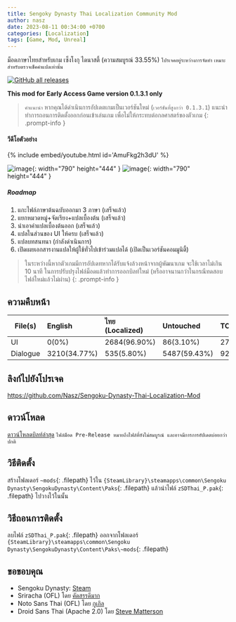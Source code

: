 ```yaml
---
title: Sengoky Dynasty Thai Localization Community Mod
author: nasz
date: 2023-08-11 00:34:00 +0700
categories: [Localization]
tags: [Game, Mod, Unreal]
---
```


ม็อดภาษาไทยสำหรับเกม เซ็งโงกุ ไดนาสตี้ (ความสมบูรณ์ 33.55%) `โปรเจคอยู่ระหว่างการจัดทำ` `เหมาะสำหรับตรวจเช็คคำแปลเท่านั้น`

[![GitHub all releases](https://img.shields.io/github/downloads/Nasz/Sengoku-Dynasty-Thai-Localization-Mod/total?label=Total%20Downloads)](https://github.com/Nasz/Sengoku-Dynasty-Thai-Localization-Mod/releases/latest)

**This mod for Early Access Game version 0.1.3.1 only** 

> `คำแนะนำ` หากคุณได้ดำเนินการอัปเดตเกมเป็นเวอร์ชันใหม่ (`เวอร์ชันที่สูงกว่า 0.1.3.1`) แนะนำทำการถอนการติดตั้งออกก่อนเข้าเล่นเกม เพื่อไม่ให้กระทบต่อกลศาสตร์ของตัวเกม
{: .prompt-info }

#### วีดีโอตัวอย่าง
{% include embed/youtube.html id='AmuFkg2h3dU' %}

![image](https://github.com/Nasz/Sengoku-Dynasty-Thai-Localization-Mod/assets/384751/6ca9ef73-8ea9-40fb-afd8-edba379ef6a5){: width="790" height="444" }
![image](https://github.com/Nasz/Sengoku-Dynasty-Thai-Localization-Mod/assets/384751/147a48df-50a3-40ba-aaf5-08d427764627){: width="790" height="444" }

##### Roadmap
  1. แกะไฟล์ภาษาต้นฉบับออกมา 3 ภาษา (เสร็จแล้ว)
  2. แยกหมวดหมู่+จัดเรียง+แปลเบื้องต้น (เสร็จแล้ว)
  3. นำเอาคำแปลเบื้องต้นออก (เสร็จแล้ว)
  4. แปลในส่วนของ UI ให้ครบ (เสร็จแล้ว)
  5. แปลบทสนทนา (กำลังดำเนินการ)
  6. เปิดเผยเอกสารงานแปลให้ผู้ใช้ทั่วไปเข้าร่วมแปลได้ (เปิดเป็นเวอร์ชันคอมมูนิตี้)

> ในระหว่างนี้หากตัวเกมมีการอัปเดทหากได้รับแจ้งล้วงหน้าจากผู้พัฒนาเกม จะใช้เวลาไม่เกิน 10 นาที ในการปรับปรุงไฟล์ม็อดแล้วทำการออกบิลท์ใหม่ (หรืออาจนานกว่าในกรณีทดสอบไฟล์ใหม่แล้วไม่ผ่าน)
{: .prompt-info }

## ความคืบหน้า

| File(s)             | English      | ไทย (Localized) | Untouched      | TOTAL |
|---------------------|:-------------|:----------------|:---------------|:------|
| UI                  | 0(0%)        | 2684(96.90%)    | 86(3.10%)      | 2770  |
| Dialogue            | 3210(34.77%) | 535(5.80%)      | 5487(59.43%)   | 9232  |

## ลิงก์ไปยังโปรเจค
 <https://github.com/Nasz/Sengoku-Dynasty-Thai-Localization-Mod> 

## ดาวน์โหลด
[ดาวน์โหลดบิลท์ล่าสุด](https://github.com/Nasz/Sengoku-Dynasty-Thai-Localization-Mod/releases/latest)
`ไฟล์ม็อด Pre-Release หมายถึงไฟล์ที่ยังไม่สมบูรณ์ และอาจมีการการอัปเดตบ่อยกว่าปกติ`

## วิธีติดตั้ง
สร้างโฟลเดอร์ `~mods`{: .filepath} ไว้ใน `{SteamLibrary}\steamapps\common\Sengoku Dynasty\SengokuDynasty\Content\Paks`{: .filepath} แล้วนำไฟล์ `zSDThai_P.pak`{: .filepath} ไปวางใว้ในนั้น

## วิธีถอนการติดตั้ง
ลบไฟล์ `zSDThai_P.pak`{: .filepath} ออกจากโฟลเดอร์ `{SteamLibrary}\steamapps\common\Sengoku Dynasty\SengokuDynasty\Content\Paks\~mods`{: .filepath}

## ขอขอบคุณ
+ Sengoku Dynasty: [Steam](https://store.steampowered.com/app/1702010/)
+ Sriracha (OFL) โดย [คัดสรรดีมาก](https://www.cadsondemak.com/)
+ Noto Sans Thai (OFL) โดย [กูเกิล](https://fonts.google.com/noto)
+ Droid Sans Thai (Apache 2.0) โดย [Steve Matterson](https://en.wikipedia.org/wiki/Droid_(typeface))